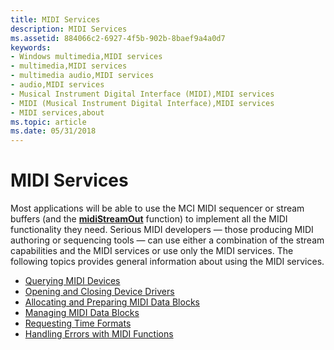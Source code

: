 ```yaml
---
title: MIDI Services
description: MIDI Services
ms.assetid: 884066c2-6927-4f5b-902b-8baef9a4a0d7
keywords:
- Windows multimedia,MIDI services
- multimedia,MIDI services
- multimedia audio,MIDI services
- audio,MIDI services
- Musical Instrument Digital Interface (MIDI),MIDI services
- MIDI (Musical Instrument Digital Interface),MIDI services
- MIDI services,about
ms.topic: article
ms.date: 05/31/2018
---
```


# MIDI Services

Most applications will be able to use the MCI MIDI sequencer or stream buffers (and the [**midiStreamOut**](https://msdn.microsoft.com/library/Dd798487(v=VS.85).aspx) function) to implement all the MIDI functionality they need. Serious MIDI developers — those producing MIDI authoring or sequencing tools — can use either a combination of the stream capabilities and the MIDI services or use only the MIDI services. The following topics provides general information about using the MIDI services.

-   [Querying MIDI Devices](querying-midi-devices.md)
-   [Opening and Closing Device Drivers](opening-and-closing-device-drivers.md)
-   [Allocating and Preparing MIDI Data Blocks](allocating-and-preparing-midi-data-blocks.md)
-   [Managing MIDI Data Blocks](managing-midi-data-blocks.md)
-   [Requesting Time Formats](requesting-time-formats.md)
-   [Handling Errors with MIDI Functions](handling-errors-with-midi-functions.md)

 

 




